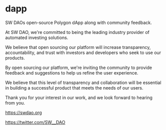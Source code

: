 # dapp
SW DAOs open-source Polygon dApp along with community feedback.

At SW DAO, we're committed to being the leading industry provider of automated investing solutions.

We believe that open sourcing our platform will increase transparency, accountability, and trust with investors and developers who seek to use our products.

By open sourcing our platform, we're inviting the community to provide feedback and suggestions to help us refine the user experience.

We believe that this level of transparency and collaboration will be essential in building a successful product that meets the needs of our users.

Thank you for your interest in our work, and we look forward to hearing from you.

https://swdao.org

https://twitter.com/SW__DAO
